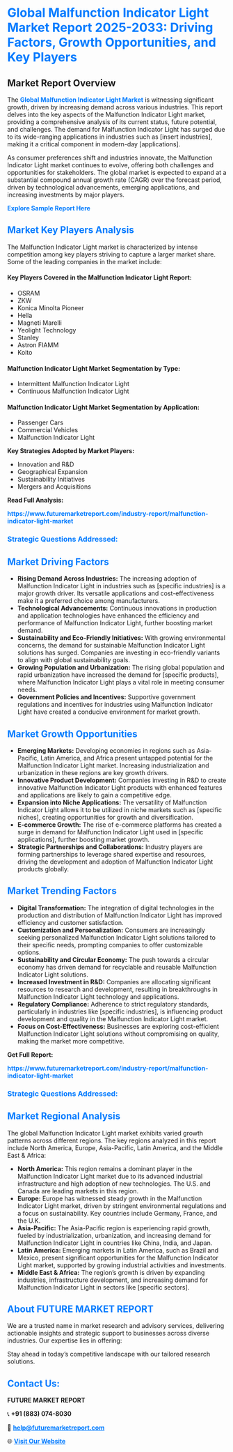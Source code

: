 <h1 style="color: #007BFF;">Global Malfunction Indicator Light Market Report 2025-2033: Driving Factors, Growth Opportunities, and Key Players</h1>

<section id="overview">
<h2>Market Report Overview</h2>
<p>The <a href="https://www.futuremarketreport.com/industry-report/malfunction-indicator-light-market" style="color: #007BFF; text-decoration: none;"><strong>Global Malfunction Indicator Light Market</strong></a> is witnessing significant growth, driven by increasing demand across various industries. This report delves into the key aspects of the Malfunction Indicator Light market, providing a comprehensive analysis of its current status, future potential, and challenges. The demand for Malfunction Indicator Light has surged due to its wide-ranging applications in industries such as [insert industries], making it a critical component in modern-day [applications].</p>
<p>As consumer preferences shift and industries innovate, the Malfunction Indicator Light market continues to evolve, offering both challenges and opportunities for stakeholders. The global market is expected to expand at a substantial compound annual growth rate (CAGR) over the forecast period, driven by technological advancements, emerging applications, and increasing investments by major players.</p>
</section>

<section id="overview">
<p><a href="https://www.futuremarketreport.com/request-sample/reportId=126383" style="color: #007BFF; text-decoration: none;"><strong>Explore Sample Report Here</strong></a></p>
</section>

<section id="key-players">
<h2 style="color: #007BFF;">Market Key Players Analysis</h2>
<p>The Malfunction Indicator Light market is characterized by intense competition among key players striving to capture a larger market share. Some of the leading companies in the market include:</p>
<h4>Key Players Covered in the Malfunction Indicator Light Report:</h4>
<ul><li>OSRAM</li><li>ZKW</li><li>Konica Minolta Pioneer</li><li>Hella</li><li>Magneti Marelli</li><li>Yeolight Technology</li><li>Stanley</li><li>Astron FIAMM</li><li>Koito</li></ul>
<h4>Malfunction Indicator Light Market Segmentation by Type:</h4>
<ul><li>Intermittent Malfunction Indicator Light</li><li>Continuous Malfunction Indicator Light</li></ul>

<h4>Malfunction Indicator Light Market Segmentation by Application:</h4>
<ul><li>Passenger Cars</li><li>Commercial Vehicles</li><li>Malfunction Indicator Light</li></ul>
<p><strong>Key Strategies Adopted by Market Players:</strong></p>
<ul>
<li>Innovation and R&D</li>
<li>Geographical Expansion</li>
<li>Sustainability Initiatives</li>
<li>Mergers and Acquisitions</li>
</ul>
</section>

<section>
<p><strong>Read Full Analysis: </strong></p><a href="https://www.futuremarketreport.com/industry-report/malfunction-indicator-light-market" style="color: #007BFF; text-decoration: none;"><strong>https://www.futuremarketreport.com/industry-report/malfunction-indicator-light-market</strong></a>
<h3 style="color: #007BFF;">Strategic Questions Addressed:</h3>
</section>

<section id="driving-factors">
<h2 style="color: #007BFF;">Market Driving Factors</h2>
<ul>
<li><strong>Rising Demand Across Industries:</strong> The increasing adoption of Malfunction Indicator Light in industries such as [specific industries] is a major growth driver. Its versatile applications and cost-effectiveness make it a preferred choice among manufacturers.</li>
<li><strong>Technological Advancements:</strong> Continuous innovations in production and application technologies have enhanced the efficiency and performance of Malfunction Indicator Light, further boosting market demand.</li>
<li><strong>Sustainability and Eco-Friendly Initiatives:</strong> With growing environmental concerns, the demand for sustainable Malfunction Indicator Light solutions has surged. Companies are investing in eco-friendly variants to align with global sustainability goals.</li>
<li><strong>Growing Population and Urbanization:</strong> The rising global population and rapid urbanization have increased the demand for [specific products], where Malfunction Indicator Light plays a vital role in meeting consumer needs.</li>
<li><strong>Government Policies and Incentives:</strong> Supportive government regulations and incentives for industries using Malfunction Indicator Light have created a conducive environment for market growth.</li>
</ul>
</section>

<section id="growth-opportunities">
<h2 style="color: #007BFF;">Market Growth Opportunities</h2>
<ul>
<li><strong>Emerging Markets:</strong> Developing economies in regions such as Asia-Pacific, Latin America, and Africa present untapped potential for the Malfunction Indicator Light market. Increasing industrialization and urbanization in these regions are key growth drivers.</li>
<li><strong>Innovative Product Development:</strong> Companies investing in R&D to create innovative Malfunction Indicator Light products with enhanced features and applications are likely to gain a competitive edge.</li>
<li><strong>Expansion into Niche Applications:</strong> The versatility of Malfunction Indicator Light allows it to be utilized in niche markets such as [specific niches], creating opportunities for growth and diversification.</li>
<li><strong>E-commerce Growth:</strong> The rise of e-commerce platforms has created a surge in demand for Malfunction Indicator Light used in [specific applications], further boosting market growth.</li>
<li><strong>Strategic Partnerships and Collaborations:</strong> Industry players are forming partnerships to leverage shared expertise and resources, driving the development and adoption of Malfunction Indicator Light products globally.</li>
</ul>
</section>

<section id="trending-factors">
<h2 style="color: #007BFF;">Market Trending Factors</h2>
<ul>
<li><strong>Digital Transformation:</strong> The integration of digital technologies in the production and distribution of Malfunction Indicator Light has improved efficiency and customer satisfaction.</li>
<li><strong>Customization and Personalization:</strong> Consumers are increasingly seeking personalized Malfunction Indicator Light solutions tailored to their specific needs, prompting companies to offer customizable options.</li>
<li><strong>Sustainability and Circular Economy:</strong> The push towards a circular economy has driven demand for recyclable and reusable Malfunction Indicator Light solutions.</li>
<li><strong>Increased Investment in R&D:</strong> Companies are allocating significant resources to research and development, resulting in breakthroughs in Malfunction Indicator Light technology and applications.</li>
<li><strong>Regulatory Compliance:</strong> Adherence to strict regulatory standards, particularly in industries like [specific industries], is influencing product development and quality in the Malfunction Indicator Light market.</li>
<li><strong>Focus on Cost-Effectiveness:</strong> Businesses are exploring cost-efficient Malfunction Indicator Light solutions without compromising on quality, making the market more competitive.</li>
</ul>
</section>

<section>
<p><strong>Get Full Report: </strong></p><a href="https://www.futuremarketreport.com/industry-report/malfunction-indicator-light-market" style="color: #007BFF; text-decoration: none;"><strong>https://www.futuremarketreport.com/industry-report/malfunction-indicator-light-market</strong></a>
<h3 style="color: #007BFF;">Strategic Questions Addressed:</h3>
</section>


<section id="regional-analysis">
<h2 style="color: #007BFF;">Market Regional Analysis</h2>
<p>The global Malfunction Indicator Light market exhibits varied growth patterns across different regions. The key regions analyzed in this report include North America, Europe, Asia-Pacific, Latin America, and the Middle East & Africa:</p>
<ul>
<li><strong>North America:</strong> This region remains a dominant player in the Malfunction Indicator Light market due to its advanced industrial infrastructure and high adoption of new technologies. The U.S. and Canada are leading markets in this region.</li>
<li><strong>Europe:</strong> Europe has witnessed steady growth in the Malfunction Indicator Light market, driven by stringent environmental regulations and a focus on sustainability. Key countries include Germany, France, and the U.K.</li>
<li><strong>Asia-Pacific:</strong> The Asia-Pacific region is experiencing rapid growth, fueled by industrialization, urbanization, and increasing demand for Malfunction Indicator Light in countries like China, India, and Japan.</li>
<li><strong>Latin America:</strong> Emerging markets in Latin America, such as Brazil and Mexico, present significant opportunities for the Malfunction Indicator Light market, supported by growing industrial activities and investments.</li>
<li><strong>Middle East & Africa:</strong> The region’s growth is driven by expanding industries, infrastructure development, and increasing demand for Malfunction Indicator Light in sectors like [specific sectors].</li>
</ul>
</section>

<footer>
<h2 style="color: #007BFF;">About FUTURE MARKET REPORT</h2>
<p>We are a trusted name in market research and advisory services, delivering actionable insights and strategic support to businesses across diverse industries. Our expertise lies in offering:</p>

<p>Stay ahead in today’s competitive landscape with our tailored research solutions.</p>

<h2 style="color: #007BFF;">Contact Us:</h2>
<p><strong>FUTURE MARKET REPORT</strong></p>
<p>📞 <strong>+91 (883) 074-8030</strong></p>
<p>📧 <strong><a href="mailto:help@futuremarketreport.com" style="color: #007BFF;">help@futuremarketreport.com</a></strong></p>
<p>🌐 <strong><a href="https://www.futuremarketreport.com/" style="color: #007BFF;">Visit Our Website</a></strong></p>
</footer>